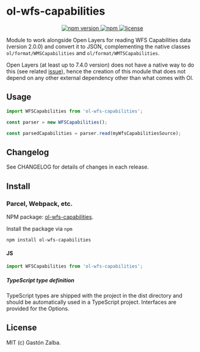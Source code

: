 # ol-wfs-capabilities

<p align="center">
    <a href="https://www.npmjs.com/package/ol-wfs-capabilities">
        <img src="https://img.shields.io/npm/v/ol-wfs-capabilities.svg" alt="npm version">
    </a>
    <a href="https://img.shields.io/npm/dm/ol-wfs-capabilities">
        <img alt="npm" src="https://img.shields.io/npm/dm/ol-wfs-capabilities">
    </a>
    <a href="https://github.com/gastonzalba/ol-wfs-capabilities/blob/master/LICENSE">
        <img src="https://img.shields.io/npm/l/ol-wfs-capabilities.svg" alt="license">
    </a>
</p>

Module to work alongside Open Layers for reading WFS Capabilities data (version 2.0.0) and convert it to JSON, complementing the native classes `ol/format/WMSCapabilities` and `ol/format/WMTSCapabilities`.

Open Layers (at least up to 7.4.0 version) does not have a native way to do this (see related [issue](https://github.com/openlayers/openlayers/issues/8909)), hence the creation of this module that does not depend on any other external dependency other than what comes with Ol.

## Usage
```js
import WFSCapabilities from 'ol-wfs-capabilities';

const parser = new WFSCapabilities();

const parsedCapabilities = parser.read(myWfsCapabilitiesSource);
```

## Changelog

See CHANGELOG for details of changes in each release.

## Install

### Parcel, Webpack, etc.

NPM package: [ol-wfs-capabilities](https://www.npmjs.com/package/ol-wfs-capabilities).

Install the package via `npm`

    npm install ol-wfs-capabilities

#### JS

```js
import WFSCapabilities from 'ol-wfs-capabilities';
```

##### TypeScript type definition

TypeScript types are shipped with the project in the dist directory and should be automatically used in a TypeScript project. Interfaces are provided for the Options.

## License
MIT (c) Gastón Zalba.